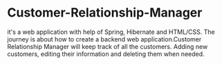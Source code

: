 # Customer-Relationship-Manager
it's a web application with help of Spring, Hibernate and HTML/CSS. The journey is about how to create a backend web application.Customer Relationship Manager will keep track of all the customers. Adding new customers, editing their information and deleting them when needed.
